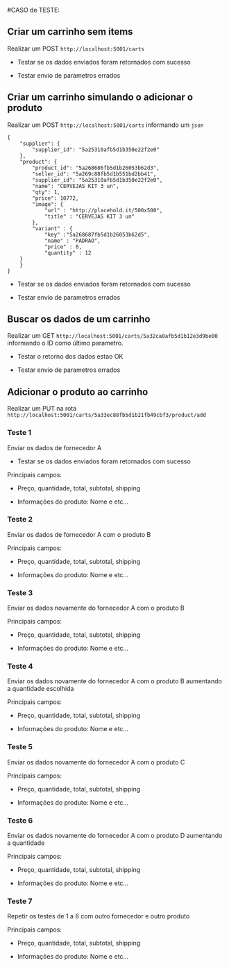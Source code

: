 #CASO de TESTE:

## Criar um carrinho sem items

Realizar um POST `http://localhost:5001/carts`

* Testar se os dados enviados foram retornados com sucesso

* Testar envio de parametros errados

## Criar um carrinho simulando o adicionar o produto

Realizar um POST `http://localhost:5001/carts` informando um `json`

```
{
    "supplier": {
        "supplier_id": "5a25310afb5d1b350e22f2e0"
    },
    "product": {
        "product_id": "5a268686fb5d1b26053b62d3",
        "seller_id": "5a269c88fb5d1b551bd2bb41",
        "supplier_id": "5a25310afb5d1b350e22f2e0",
        "name": "CERVEJAS KIT 3 un",
        "qty": 1,
        "price": 10772,
        "image": {
            "url" : "http://placehold.it/500x500",
            "title" : "CERVEJAS KIT 3 un"
        },
        "variant" : {
            "key" :"5a268687fb5d1b26053b62d5",
            "name" : "PADRAO",
            "price" : 0,
            "quantity" : 12
    }
    }
}
```

* Testar se os dados enviados foram retornados com sucesso

* Testar envio de parametros errados

## Buscar os dados de um carrinho

Realizar um GET `http://localhost:5001/carts/5a32ca0afb5d1b12e3d9be00` informando o ID como último parametro.

* Testar o retorno dos dados estao OK

* Testar envio de parametros errados

## Adicionar o produto ao carrinho

Realizar um PUT na rota `http://localhost:5001/carts/5a33ec88fb5d1b21fb49cbf3/product/add`

### Teste 1

Enviar os dados de fornecedor A

* Testar se os dados enviados foram retornados com sucesso

Principais campos:

- Preço, quantidade, total, subtotal, shipping

- Informações do produto: Nome e etc...


### Teste 2

Enviar os dados de fornecedor A com o produto B


Principais campos:

- Preço, quantidade, total, subtotal, shipping

- Informações do produto: Nome e etc...

### Teste 3

Enviar os dados novamente do fornecedor A com o produto B


Principais campos:

- Preço, quantidade, total, subtotal, shipping

- Informações do produto: Nome e etc...

### Teste 4

Enviar os dados novamente do fornecedor A com o produto B aumentando a
quantidade escolhida


Principais campos:

- Preço, quantidade, total, subtotal, shipping

- Informações do produto: Nome e etc...


### Teste 5

Enviar os dados novamente do fornecedor A com o produto C


Principais campos:

- Preço, quantidade, total, subtotal, shipping

- Informações do produto: Nome e etc...


### Teste 6

Enviar os dados novamente do fornecedor A com o produto D aumentando a quantidade

Principais campos:

- Preço, quantidade, total, subtotal, shipping

- Informações do produto: Nome e etc...

### Teste 7

Repetir os testes de 1 a 6 com outro fornecedor e outro produto


Principais campos:

- Preço, quantidade, total, subtotal, shipping

- Informações do produto: Nome e etc...




